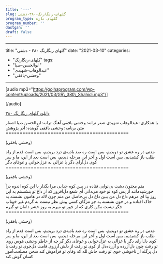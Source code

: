 ```yaml
---
title: '---'
slug: گلهای-رنگارنگ-۳۸۰-دشتی
program_type: گلهای تازه
program_number: ''
dastgah: ''
draft: false
---
```


---
title: "گلهای رنگارنگ ۳۸۰ - دشتی"
date: "2021-03-10"
categories: 
  - "گلهای-رنگارنگ"
tags: 
  - "ابوالحسن-صبا"
  - "عبدالوهاب-شهیدی"
  - "وحشی-بافقی"
---

\[audio mp3="https://golhaprogram.com/wp-content/uploads/2021/03/GR\_380\_Shahidi.mp3"\]

\[/audio\]

[دانلود گلهای رنگارنگ ۳۸۰](https://golhaprogram.com/wp-content/uploads/2021/03/GR_380_Shahidi.mp3)

با همکاری: عبدالوهاب شهیدی شعر ترانه: وحشی بافقی آهنگ ترانه: ابوالحسن صبا اشعار متن برنامه: وحشی بافقی گوینده: آذر پژوهش ============================================

(وحشی بافقی)

مدتی در ره عشق تو دویدیم، بس است ره صد بادیه‌ی درد بریدیم، بس است قدم از راه طلب باز کشیدیم، بس است اول و آخر این مرحله دیدیم، بس است بعد از این، ما و سر کوی دل‌آرای دگر با غزالی به غزل‌خوانی و غوغای دگر ============================================

(وحشی بافقی)

منم مجنون دشت بی‌نوایی فتاده در پس کوه جدایی مرا بگذار با این کوه اندوه درآ خورشید‌مانند از پس کوه تو خود می‌دانی ای شمع دل‌افروز که از داغ تو بنشستم به این روز بیا ای مرهم داغ دل من ببین داغ دل بی‌حاصل من منم چون لاله در هامون نشسته به خاک افتاده و در خون نشسته به جز مژگان کسی پیش نظر نیست به گردم غیر خوناب جگر نیست مکن کاری که از جور تو میرم به روز حشر دامان تو گیرم ============================================

(وحشی بافقی)

مدتی در ره عشق تو دویدیم، بس است ره صد بادیه‌ی درد بریدیم، بس است قدم از راه طلب باز کشیدیم، بس است اول و آخر این مرحله دیدیم، بس است بعد از این، ما و سر کوی دل‌آرای دگر با غزالی به غزل‌خوانی و غوغای دگر گر چه از خاطر وحشی هوس روی تو رفت چون دل‌آزرده و آزرده‌دل از کوی تو رفت از دلش آرزوی قامت دل‌جوی تو رفت با دل پرگله از ناخوشی خوی تو رفت حاش لله که وفای تو فراموش کند سخن مصلحت‌آموز کسان گوش کند
